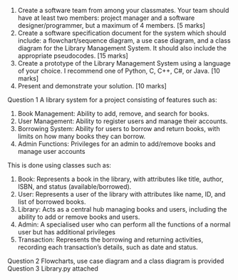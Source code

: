 1. Create a software team from among your classmates. Your team should have at least two members: project manager and a software designer/programmer, but a maximum of 4 members. [5 marks]
2. Create a software specification document for the system which should include: a flowchart/sequence diagram, a use case diagram, and a class diagram for the Library Management System. It should also include the appropriate pseudocodes. [15 marks]
3. Create a prototype of the Library Management System using a language of your choice. I recommend one of Python, C, C++, C#, or Java. [10 marks]
4. Present and demonstrate your solution. [10 marks]

Question 1 
A library system for a project consisting of features such as:
1. Book Management: Ability to add, remove, and search for books.
2. User Management: Ability to register users and manage their accounts.
3. Borrowing System: Ability for users to borrow and return books, with limits on how many books they can borrow.
4. Admin Functions: Privileges for an admin to add/remove books and manage user accounts

This is done using classes such as:
1. Book: Represents a book in the library, with attributes like title, author, ISBN, and status (available/borrowed).
2. User: Represents a user of the library with attributes like name, ID, and list of borrowed books.
3. Library: Acts as a central hub managing books and users, including the ability to add or remove books and users.
4. Admin: A specialised user who can perform all the functions of a normal user but has additional privileges
5. Transaction: Represents the borrowing and returning activities, recording each transaction’s details, such as date and status.

Question 2 Flowcharts, use case diagram and a class diagram is provided
Question 3 Library.py attached
